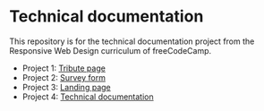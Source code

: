# Technical documentation

This repository is for the technical documentation project from the Responsive Web Design curriculum of freeCodeCamp.

- Project 1: <a href='https://tshambhavi.github.io/fccTributePage/' target='_blank'>Tribute page</a>
- Project 2: <a href='https://tshambhavi.github.io/fccsurveyForm/' target='_blank'>Survey form</a>
- Project 3: <a href='https://tshambhavi.github.io/fccLandingPage/' target='_blank'>Landing page</a>
- Project 4: <a href='https://tshambhavi.github.io/fccTechnicalDocumentation/' target='_blank'>Technical documentation</a>
